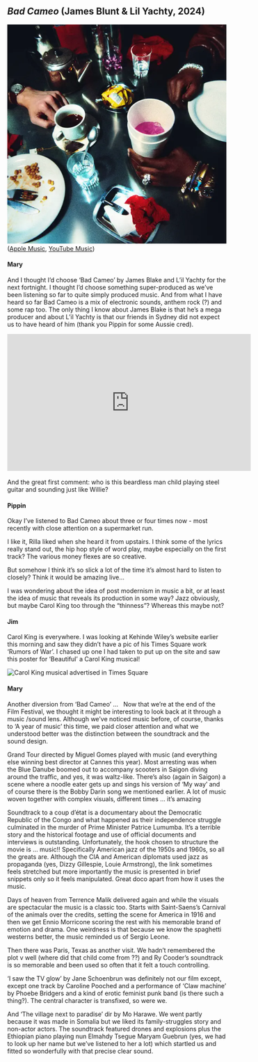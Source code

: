 ## *Bad Cameo* (James Blunt & Lil Yachty, 2024)

![Fly or die album cover](../assets/covers/bad-cameo.png)  
([Apple Music](https://music.apple.com/ca/album/bad-cameo/1751980321), [YouTube Music](https://music.youtube.com/playlist?list=OLAK5uy_kSSRux00S_9ZQIUzlYht29cMvHK5WCtUk))

#### Mary

And I thought I’d choose ‘Bad Cameo’ by James Blake and L’il Yachty for the next fortnight. I thought I’d choose something super-produced as we’ve been listening so far to quite simply produced music. And from what I have heard so far Bad Cameo is a mix of electronic sounds, anthem rock (?) and some rap too. The only thing I know about James Blake is that he’s a mega producer and about L’il Yachty is that our friends in Sydney did not expect us to have heard of him (thank you Pippin for some Aussie cred).

<iframe width="560" height="315" src="https://www.youtube.com/embed/jPHhmABR0ew?si=5b55LQq1QZ0U7vWA" title="YouTube video player" frameborder="0" allow="accelerometer; autoplay; clipboard-write; encrypted-media; gyroscope; picture-in-picture; web-share" referrerpolicy="strict-origin-when-cross-origin" allowfullscreen></iframe>

And the great first comment: who is this beardless man child playing steel guitar and sounding just like Willie?

#### Pippin

Okay I’ve listened to Bad Cameo about three or four times now - most recently with close attention on a supermarket run.

I like it, Rilla liked when she heard it from upstairs. I think some of the lyrics really stand out, the hip hop style of word play, maybe especially on the first track? The various money flexes are so creative.

But somehow I think it’s so slick a lot of the time it’s almost hard to listen to closely? Think it would be amazing live…

I was wondering about the idea of post modernism in music a bit, or at least the idea of music that reveals its production in some way? Jazz obviously, but maybe Carol King too through the “thinness”? Whereas this maybe not?

#### Jim

Carol King is everywhere. I was looking at Kehinde Wiley’s website earlier this morning and saw they didn’t have a pic of his Times Square work ‘Rumors of War’. I chased up one I had taken to put up on the site and saw this poster for ‘Beautiful’ a Carol King musical! 

![Carol King musical advertised in Times Square](../assets/images/carol-king-musical.png)

#### Mary

Another diversion from ‘Bad Cameo’ …  
Now that we’re at the end of the Film Festival, we thought it might be interesting to look back at it through a music /sound lens. Although we’ve noticed music before, of course, thanks to ‘A year of music’ this time, we paid closer attention and what we understood better was the distinction between the soundtrack and the sound design.

Grand Tour directed by Miguel Gomes played with music (and everything else winning best director at Cannes this year). Most arresting was when the Blue Danube boomed out to accompany scooters in Saigon diving around the traffic, and yes, it was waltz-like. There’s also (again in Saigon) a scene where a noodle eater gets up and sings his version of ‘My way’ and of course there is the Bobby Darin song we mentioned earlier. A lot of music woven together with complex visuals, different times … it’s amazing

Soundtrack to a coup d’état is a documentary about the Democratic Republic of the Congo and what happened as their independence struggle culminated in the murder of Prime Minister Patrice Lumumba. It’s a terrible story and the historical footage and use of official documents and interviews is outstanding. Unfortunately, the hook chosen to structure the movie is … music!! Specifically American jazz of the 1950s and 1960s, so all the greats are. Although the CIA and American diplomats used jazz as propaganda (yes, Dizzy Gillespie, Louie Armstrong), the link sometimes feels stretched but more importantly the music is presented in brief snippets only so it feels manipulated. Great doco apart from how it uses the music.

Days of heaven from Terrence Malik delivered again and while the visuals are spectacular the music is a classic too. Starts with Saint-Saens’s Carnival of the animals over the credits, setting the scene for America in 1916 and then we get Ennio Morricone scoring the rest with his memorable brand of emotion and drama. One weirdness is that because we know the spaghetti westerns better, the music reminded us of Sergio Leone.

Then there was Paris, Texas as another visit. We hadn’t remembered the plot v well (where did that child come from ??) and Ry Cooder’s soundtrack is so memorable and been used so often that it felt a touch controlling.

‘I saw the TV glow’ by Jane Schoenbrun was definitely not our film except, except one track by Caroline Pooched and a performance of ‘Claw machine’ by Phoebe Bridgers and a kind of erotic feminist punk band (is there such a thing?). The central character is transfixed, so were we.

And ‘The village next to paradise’ dir by Mo Harawe. We went partly because it was made in Somalia but we liked its family-struggles story and non-actor actors. The soundtrack featured drones and explosions plus the Ethiopian piano playing nun Elmahdy Tsegue Maryam Guebrun (yes, we had to look up her name but we’ve listened to her a lot) which startled us and fitted so wonderfully with that precise clear sound.

